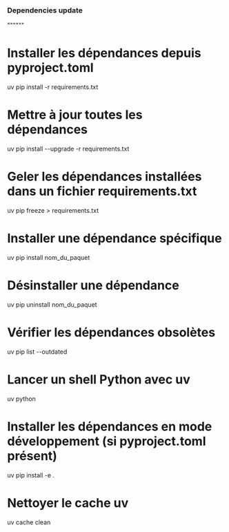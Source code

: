 ### Dependencies update
""""""
# Installer les dépendances depuis pyproject.toml
uv pip install -r requirements.txt

# Mettre à jour toutes les dépendances
uv pip install --upgrade -r requirements.txt

# Geler les dépendances installées dans un fichier requirements.txt
uv pip freeze > requirements.txt

# Installer une dépendance spécifique
uv pip install nom_du_paquet

# Désinstaller une dépendance
uv pip uninstall nom_du_paquet

# Vérifier les dépendances obsolètes
uv pip list --outdated

# Lancer un shell Python avec uv
uv python

# Installer les dépendances en mode développement (si pyproject.toml présent)
uv pip install -e .

# Nettoyer le cache uv
uv cache clean
